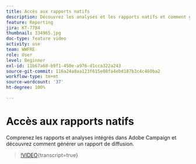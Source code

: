 ```yaml
---
title: Accès aux rapports natifs
description: Découvrez les analyses et les rapports natifs et comment générer un rapport de diffusion.
feature: Reporting
jira: KT-7784
thumbnail: 334965.jpg
doc-type: feature video
activity: use
team: WWFRE
role: User
level: Beginner
exl-id: 11b67a60-b9f1-450e-a976-d1cca322a243
source-git-commit: 116a24a8aa123f615e08fa4ebd187b3c4c460ba2
workflow-type: tm+mt
source-wordcount: '37'
ht-degree: 100%

---
```


# Accès aux rapports natifs

Comprenez les rapports et analyses intégrés dans Adobe Campaign et découvrez comment générer un rapport de diffusion.

>[!VIDEO](https://video.tv.adobe.com/v/3448285?quality=12&learn=on&captions=fre_fr){transcript=true}
